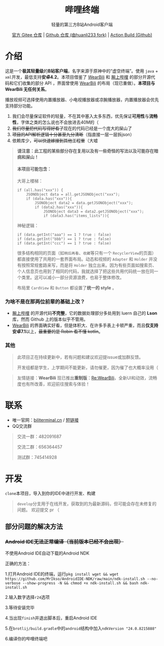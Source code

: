 <div align="center">

# 哔哩终端

轻量的第三方B站Android客户端

[官方 Gitee 仓库](https://gitee.com/RobinNotBad/BiliClient) | [Github 仓库 (由huanli233 fork)](https://github.com/huanli233/BiliClient) | [Action Build (Github)](https://github.com/huanli233/action_build_biliclient/actions)

</div>

# 介绍
这是一个**极其轻量级**的**B站客户端**，名字来源于原神中的“虚空终端”。使用 `java` + `xml`开发，最低支持**安卓4.2**。本项目借鉴了 [WearBili](https://github.com/SpaceXC/WearBili) 和 [腕上哔哩](https://github.com/luern0313/WristBilibili) 的部分开源代码和它们收集的部分 API ，界面曾使用 [WearBili](https://github.com/SpaceXC/WearBili) 的布局（现已重做）。**本项目与 WearBili 无任何关系**。

播放视频可选择使用内置播放器、小电视播放器或凉腕播放器，内置播放器会优先支持部分功能。

1. 我们会尽量保证软件的轻量，不在其中塞入太多东西，优先保证**可用性**与**流畅性**，字体之类的怎么说也不会放进去40M的（
2. ~~我们尽量把代码写得好看了~~现在的代码已经是一个庞大的屎山了
3. ~~项目的API解析逻辑十分甚至九分清晰~~（指直接一层一层拆json）
4. 依赖库少，~~可以快速嫁接到其他工程里~~（大嘘

>**请注意：此工程的某些部分存在复用以及有一些奇怪的写法以及可能存在暗病和屎山！**
>
>#### 本项目可能包含：
>
> 大哥上楼梯：
> ```
> if (all.has("xxx")) {
>     JSONObject data = all.getJSONObject("xxx");
>     if (data.has("xxx")){
>         JSONObject data2 = data.getJSONObject("xxx");
>         if (data2.has("xxx")){
>             JSONObject data3 = data2.getJSONObject("xxx");
>             if (data3.has("items_lists")){
>```
>
> 神秘逻辑：
> ```
> if (data.getInt("aaa") == 1 ? true : false)
> if (data.getInt("bbb") == 1 ? true : false)
> if (data.getInt("ccc") == 1 ? true : false)
>```
>
>
>
> 很多结构相同的页面（如`稍后再看`、`收藏`等只有一个 `RecyclerView`的页面）都直接使用了共用的一套界面布局。动态和视频的 `Adapter` 和 `Holder` 并没有按照常规套路来写，而是将 `Holder` 独立出来。因为有些页面如搜索页、个人信息页也用到了相同的代码，我就选择了把这些共用代码统一放在同一个类里。这可以减小一部分资源浪费，也易于整体修改。
>
> 布局里 `CardView` 和 `Button` 都设置了**统一的 style** 。

### 为啥不是在那两位前辈的基础上改？

- [腕上哔哩](https://github.com/luern0313/WristBilibili) 的开源代码**不完整**，它的数据处理部分多处用到 luern 自己的 **Lson** 库，然而 Github 上的版本似乎不管用。
- [WearBili](https://github.com/SpaceXC/WearBili) 的界面确实好看，但是体积大、在许多手表上卡顿严重，而且**仅支持安卓7.1**以上，~~最重要的是 Robin 看不懂 kotlin~~。

### 其他

> 此项目正在持续更新中，若有问题和建议欢迎提issue或加群反馈。
>
> 开发组都是学生，上学期间不能更新，请勿催更，因为催了也大概率没用（

> 友情链接：**WearBili** 现已推出**重制版**：[Re:WearBili](https://github.com/SpaceXC/Re-WearBili)，全新UI和动效，流畅度也有所改善，欢迎前往搜索与体验！

# 联系
 
- 唯一官网：[biliterminal.cn](https://biliterminal.cn) / [短链接](http://bil.asia)
- QQ交流群
> 交流一群：482091687
>
> 交流二群：656364457
>
> 测试群：745414928

# 开发

`clone`本项目，导入到你的IDE中进行开发、构建

> `develop`分支用于在线开发，获取到的为最新源码，但可能会存在未修复的问题。
> 欢迎提交 pr （

## 部分问题的解决方法

### ~~Android IDE无法正常编译（当前版本已经不会出现）~~

不使用Android IDE自动下载的Android NDK

正确的方法：

1.打开Android IDE的终端，运行`pkg install wget && wget https://github.com/MrIkso/AndroidIDE-NDK/raw/main/ndk-install.sh --no-verbose --show-progress -N && chmod +x ndk-install.sh && bash ndk-install.sh`

2.输入数字选择`r24`选项

3.等待安装完毕

4.当出现`finish`并退出脚本后，重启Android IDE

5.在`brotlij/build.gradle`中的`android`结构中加入`ndkVersion "24.0.8215888"`

6.编译你的哔哩终端吧